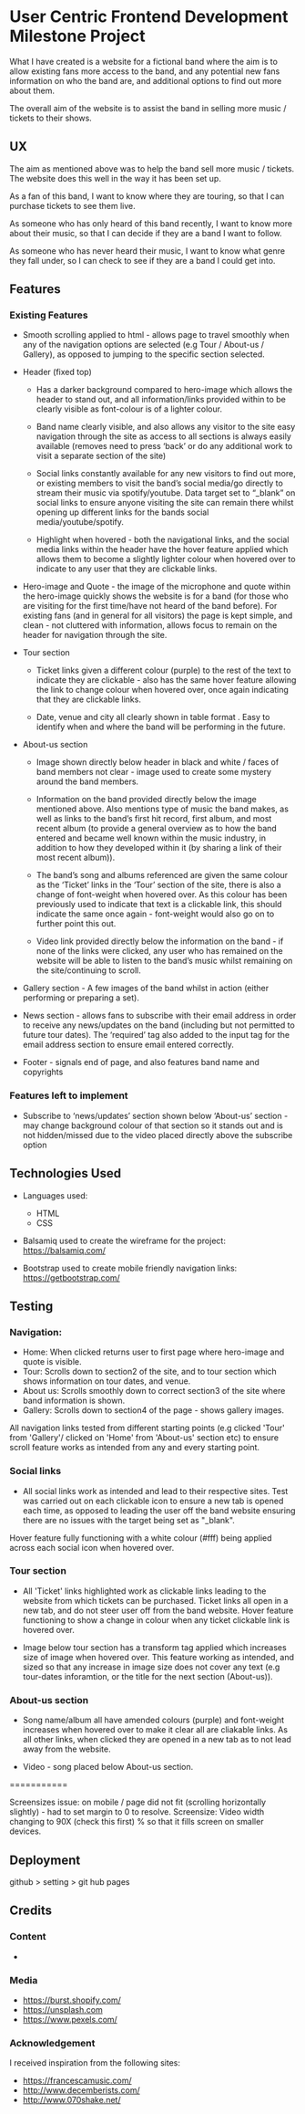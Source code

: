 # User Centric Frontend Development Milestone Project

What I have created is a website for a fictional band where the aim is to allow existing fans more access to the band, 
and any potential new fans information on who the band are, and additional options to find out more about them. 

The overall aim of the website is to assist the band in selling more music / tickets to their shows. 

## UX

<!-- Don't do from first person -->

The aim as mentioned above was to help the band sell more music / tickets. The website does this well in the way 
it has been set up. 

As a fan of this band, I want to know where they are touring, so that I can purchase tickets to see them live.  

As someone who has only heard of this band recently, I want to know more about their music, so that I 
can decide if they are a band I want to follow.

As someone who has never heard their music, I want to know what genre they fall under, so I can check to see if they are 
a band I could get into.  


## Features 


 ### Existing Features
- Smooth scrolling applied to html - allows page to travel smoothly when any of the navigation options are 
 selected (e.g Tour / About-us / Gallery), as opposed to jumping to the specific section selected.

- Header (fixed top)

   - Has a darker background compared to hero-image which allows the header to stand out, and all 
     information/links provided within to be clearly visible as font-colour is of a lighter colour.

   - Band name clearly visible, and also allows any visitor to the site easy navigation through the 
     site as access to all sections is always easily available (removes need to press ‘back’ or do any 
     additional work to visit a separate section of the site)

   - Social links constantly available for any new visitors to find out more, or existing members to visit 
     the band’s social media/go directly to stream their music via spotify/youtube. Data target set to 
     “_blank” on social links to ensure anyone visiting the site can remain there whilst opening up different 
     links for the bands social media/youtube/spotify. 
  
   - Highlight when hovered - both the navigational links, and the social media links within the header have 
     the hover feature applied which allows them to become a slightly lighter colour when hovered over to indicate
     to any user that they are clickable links. 

- Hero-image and Quote - the image of the microphone and quote within the hero-image quickly shows the website 
   is for a band (for those who are visiting for the first time/have not heard of the band before). For existing 
   fans (and in general for all visitors) the page is kept simple, and clean - not cluttered with information, 
   allows focus to remain on the header for navigation through the site.

- Tour section
   - Ticket links given a different colour (purple) to the rest of the text to indicate they are clickable - 
     also has the same hover feature allowing the link to change colour when hovered over, once again indicating
     that they are clickable links.

   - Date, venue and city all clearly shown in table format . Easy to identify when and where the band will be 
     performing in the future. 

- About-us section
   - Image shown directly below header in black and white / faces of band members not clear - image used to create 
     some mystery around the band members.

   - Information on the band provided directly below the image mentioned above. Also mentions type of music the band 
     makes, as well as links to the band’s first hit record, first album, and most recent album (to provide a general 
     overview as to how the band entered and became well known within the music industry, in addition to how they 
     developed within it (by sharing a link of their most recent album)).  

   - The band’s song and albums referenced  are given the same colour as the ‘Ticket’ links in the ‘Tour’ section of 
     the site, there is also a change of font-weight when hovered over. As this colour has been previously used to 
     indicate that text is a clickable link, this should indicate the same once again - font-weight would also go on
     to further point this out.

   - Video link provided directly below the information on the band - if none of the links were clicked, any user who
     has remained on the website will be able to listen to the band’s music whilst remaining on the site/continuing to
     scroll.

- Gallery section - A few images of the band whilst in action (either performing or preparing a set). 

- News section - allows fans to subscribe with their email address in order to receive any news/updates on the band
    (including but not permitted to future tour dates). The ‘required’ tag also added to the input tag for the email 
    address section to ensure email entered correctly.

- Footer - signals end of page, and also features band name and copyrights 


 ### Features left to implement 
- Subscribe to ‘news/updates’ section shown below ‘About-us’ section - may change background colour of that section 
  so it stands out and is not hidden/missed due to the video placed directly above the subscribe option


## Technologies Used

- Languages used:
   - HTML
   - CSS

- Balsamiq used to create the wireframe for the project: https://balsamiq.com/ 
- Bootstrap used to create mobile friendly navigation links: https://getbootstrap.com/ 

## Testing

### Navigation:

- Home: When clicked returns user to first page where hero-image and quote is visible.
- Tour: Scrolls down to section2 of the site, and to tour section which shows information on tour dates, and venue.
- About us: Scrolls smoothly down to correct section3 of the site where band information is shown.
- Gallery: Scrolls down to section4 of the page - shows gallery images.

All navigation links tested from different starting points (e.g clicked 'Tour' from 'Gallery'/ clicked 
on 'Home' from 'About-us' section etc) to ensure scroll feature works as intended from any and every starting point.

### Social links

- All social links work as intended and lead to their respective sites. Test was carried out on each clickable icon 
  to ensure a new tab is opened each time, as opposed to leading the user off the band website ensuring there are no
  issues with the target being set as "_blank".  

Hover feature fully functioning with a white colour (#fff) being applied across each social icon when hovered over.

### Tour section

- All 'Ticket' links highlighted work as clickable links leading to the website from which tickets can be purchased.
  Ticket links all open in a new tab, and do not steer user off from the band website.
  Hover feature functioning to show a change in colour when any ticket clickable link is hovered over.

- Image below tour section has a transform tag applied which increases size of image when hovered over. This feature
  working as intended, and sized so that any increase in image size does not cover any text (e.g tour-dates inforamtion,
  or the title for the next section (About-us)).

### About-us section

- Song name/album all have amended colours (purple) and font-weight increases when hovered over to make it clear all 
  are cliakable links. As all other links, when clicked they are opened in a new tab as to not lead away from the 
  website.

- Video - song placed below About-us section. 

===========

Screensizes issue: on mobile / page did not fit (scrolling horizontally slightly) - had to set margin to 0 to resolve.
Screensize: Video width changing to 90X (check this first) % so that it fills screen on smaller devices.

## Deployment

github > setting > git hub pages


## Credits

### Content
 - 

### Media
 - https://burst.shopify.com/ 
 - https://unsplash.com 
 - https://www.pexels.com/  

### Acknowledgement 

 I received inspiration from the following sites:
 
 - https://francescamusic.com/
 - http://www.decemberists.com/
 - http://www.070shake.net/ 